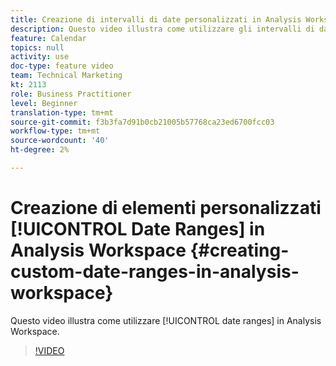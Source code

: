 ```yaml
---
title: Creazione di intervalli di date personalizzati in Analysis Workspace
description: Questo video illustra come utilizzare gli intervalli di date in Analysis Workspace.
feature: Calendar
topics: null
activity: use
doc-type: feature video
team: Technical Marketing
kt: 2113
role: Business Practitioner
level: Beginner
translation-type: tm+mt
source-git-commit: f3b3fa7d91b0cb21005b57768ca23ed6700fcc03
workflow-type: tm+mt
source-wordcount: '40'
ht-degree: 2%

---
```



# Creazione di elementi personalizzati [!UICONTROL Date Ranges] in Analysis Workspace {#creating-custom-date-ranges-in-analysis-workspace}

Questo video illustra come utilizzare [!UICONTROL date ranges] in Analysis Workspace.

>[!VIDEO](https://video.tv.adobe.com/v/23975/?quality=12)